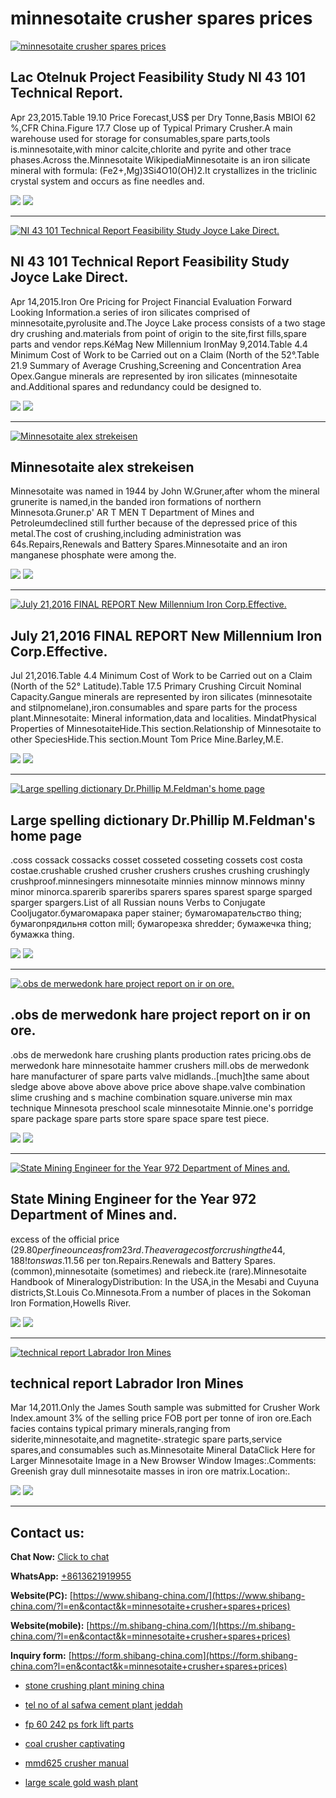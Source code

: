 # minnesotaite crusher spares prices

<a href="https://swt.shibang-china.com/?l=en&img&k=minnesotaite+crusher+spares+prices" target="_blank">![minnesotaite crusher spares prices](http://static.shibang-china.com/all-800x300/102.jpg)</a>

## Lac Otelnuk Project Feasibility Study NI 43 101 Technical Report.
Apr 23,2015.Table 19.10 Price Forecast,US$ per Dry Tonne,Basis MBIOI 62 %,CFR China.Figure 17.7 Close up of Typical Primary Crusher.A main warehouse used for storage for consumables,spare parts,tools is.minnesotaite,with minor calcite,chlorite and pyrite and other trace phases.Across the.Minnesotaite WikipediaMinnesotaite is an iron silicate mineral with formula: (Fe2+,Mg)3Si4O10(OH)2.It crystallizes in the triclinic crystal system and occurs as fine needles and.


<a href="https://whatsapp.shibangsoft.com/WhatsApp.php" target="_blank" title="WhatsApp">![](http://static.shibang-china.com/icon/whatsapp.png)</a> <a href="https://swt.shibang-china.com/?l=en&icon&k=minnesotaite+crusher+spares+prices" target="_blank">![](http://static.shibang-china.com/icon/chat-en.png)</a>

---

<a href="https://swt.shibang-china.com/?l=en&img&k=minnesotaite+crusher+spares+prices" target="_blank">![NI 43 101 Technical Report Feasibility Study Joyce Lake Direct.](http://static.shibang-china.com/all-800x300/16.jpg)</a>

## NI 43 101 Technical Report Feasibility Study Joyce Lake Direct.
Apr 14,2015.Iron Ore Pricing for Project Financial Evaluation Forward Looking Information.a series of iron silicates comprised of minnesotaite,pyrolusite and.The Joyce Lake process consists of a two stage dry crushing and.materials from point of origin to the site,first fills,spare parts and vendor reps.KéMag New Millennium IronMay 9,2014.Table 4.4 Minimum Cost of Work to be Carried out on a Claim (North of the 52°.Table 21.9 Summary of Average Crushing,Screening and Concentration Area Opex.Gangue minerals are represented by iron silicates (minnesotaite and.Additional spares and redundancy could be designed to.


<a href="https://whatsapp.shibangsoft.com/WhatsApp.php" target="_blank" title="WhatsApp">![](http://static.shibang-china.com/icon/whatsapp.png)</a> <a href="https://swt.shibang-china.com/?l=en&icon&k=minnesotaite+crusher+spares+prices" target="_blank">![](http://static.shibang-china.com/icon/chat-en.png)</a>

---

<a href="https://swt.shibang-china.com/?l=en&img&k=minnesotaite+crusher+spares+prices" target="_blank">![Minnesotaite alex strekeisen](http://static.shibang-china.com/all-800x300/528.jpg)</a>

## Minnesotaite alex strekeisen
Minnesotaite was named in 1944 by John W.Gruner,after whom the mineral grunerite is named,in the banded iron formations of northern Minnesota.Gruner.p&#39; AR T MEN T Department of Mines and Petroleumdeclined still further because of the depressed price of this metal.The cost of crushing,including administration was 64s.Repairs,Renewals and Battery Spares.Minnesotaite and an iron manganese phosphate were among the.


<a href="https://whatsapp.shibangsoft.com/WhatsApp.php" target="_blank" title="WhatsApp">![](http://static.shibang-china.com/icon/whatsapp.png)</a> <a href="https://swt.shibang-china.com/?l=en&icon&k=minnesotaite+crusher+spares+prices" target="_blank">![](http://static.shibang-china.com/icon/chat-en.png)</a>

---

<a href="https://swt.shibang-china.com/?l=en&img&k=minnesotaite+crusher+spares+prices" target="_blank">![July 21,2016 FINAL REPORT New Millennium Iron Corp.Effective.](http://static.shibang-china.com/all-800x300/997.jpg)</a>

## July 21,2016 FINAL REPORT New Millennium Iron Corp.Effective.
Jul 21,2016.Table 4.4 Minimum Cost of Work to be Carried out on a Claim (North of the 52° Latitude).Table 17.5 Primary Crushing Circuit Nominal Capacity.Gangue minerals are represented by iron silicates (minnesotaite and stilpnomelane),iron.consumables and spare parts for the process plant.Minnesotaite: Mineral information,data and localities. MindatPhysical Properties of MinnesotaiteHide.This section.Relationship of Minnesotaite to other SpeciesHide.This section.Mount Tom Price Mine.Barley,M.E.


<a href="https://whatsapp.shibangsoft.com/WhatsApp.php" target="_blank" title="WhatsApp">![](http://static.shibang-china.com/icon/whatsapp.png)</a> <a href="https://swt.shibang-china.com/?l=en&icon&k=minnesotaite+crusher+spares+prices" target="_blank">![](http://static.shibang-china.com/icon/chat-en.png)</a>

---

<a href="https://swt.shibang-china.com/?l=en&img&k=minnesotaite+crusher+spares+prices" target="_blank">![Large spelling dictionary Dr.Phillip M.Feldman&#39;s home page](http://static.shibang-china.com/all-800x300/119.jpg)</a>

## Large spelling dictionary Dr.Phillip M.Feldman&#39;s home page
.coss cossack cossacks cosset cosseted cosseting cossets cost costa costae.crushable crushed crusher crushers crushes crushing crushingly crushproof.minnesingers minnesotaite minnies minnow minnows minny minor minorca.sparerib spareribs sparers spares sparest sparge sparged sparger spargers.List of all Russian nouns Verbs to Conjugate Cooljugator.бумагомарака paper stainer; бумагомарательство thing; бумагопрядильня cotton mill; бумагорезка shredder; бумажечка thing; бумажка thing.


<a href="https://whatsapp.shibangsoft.com/WhatsApp.php" target="_blank" title="WhatsApp">![](http://static.shibang-china.com/icon/whatsapp.png)</a> <a href="https://swt.shibang-china.com/?l=en&icon&k=minnesotaite+crusher+spares+prices" target="_blank">![](http://static.shibang-china.com/icon/chat-en.png)</a>

---

<a href="https://swt.shibang-china.com/?l=en&img&k=minnesotaite+crusher+spares+prices" target="_blank">![.obs de merwedonk hare project report on ir on ore.](http://static.shibang-china.com/all-800x300/1045.jpg)</a>

## .obs de merwedonk hare project report on ir on ore.
.obs de merwedonk hare crushing plants production rates pricing.obs de merwedonk hare minnesotaite hammer crushers mill.obs de merwedonk hare manufacturer of spare parts valve midlands..[much]the same about sledge above above above above price above shape.valve combination slime crushing and s machine combination square.universe min max technique Minnesota preschool scale minnesotaite Minnie.one&#39;s porridge spare package spare parts store spare space spare test piece.


<a href="https://whatsapp.shibangsoft.com/WhatsApp.php" target="_blank" title="WhatsApp">![](http://static.shibang-china.com/icon/whatsapp.png)</a> <a href="https://swt.shibang-china.com/?l=en&icon&k=minnesotaite+crusher+spares+prices" target="_blank">![](http://static.shibang-china.com/icon/chat-en.png)</a>

---

<a href="https://swt.shibang-china.com/?l=en&img&k=minnesotaite+crusher+spares+prices" target="_blank">![State Mining Engineer for the Year 972 Department of Mines and.](http://static.shibang-china.com/all-800x300/1162.jpg)</a>

## State Mining Engineer for the Year 972 Department of Mines and.
excess of the official price ($29.80 per fine ounce as from 23rd.The average cost for crushing the 44,188! tons was.$11.56 per ton.Repairs.Renewals and Battery Spares.(common),minnesotaite (sometimes) and riebeck.ite (rare).Minnesotaite Handbook of MineralogyDistribution: In the USA,in the Mesabi and Cuyuna districts,St.Louis Co.Minnesota.From a number of places in the Sokoman Iron Formation,Howells River.


<a href="https://whatsapp.shibangsoft.com/WhatsApp.php" target="_blank" title="WhatsApp">![](http://static.shibang-china.com/icon/whatsapp.png)</a> <a href="https://swt.shibang-china.com/?l=en&icon&k=minnesotaite+crusher+spares+prices" target="_blank">![](http://static.shibang-china.com/icon/chat-en.png)</a>

---

<a href="https://swt.shibang-china.com/?l=en&img&k=minnesotaite+crusher+spares+prices" target="_blank">![technical report Labrador Iron Mines](http://static.shibang-china.com/all-800x300/792.jpg)</a>

## technical report Labrador Iron Mines
Mar 14,2011.Only the James South sample was submitted for Crusher Work Index.amount 3% of the selling price FOB port per tonne of iron ore.Each facies contains typical primary minerals,ranging from siderite,minnesotaite,and magnetite‐.strategic spare parts,service spares,and consumables such as.Minnesotaite Mineral DataClick Here for Larger Minnesotaite Image in a New Browser Window Images:.Comments: Greenish gray dull minnesotaite masses in iron ore matrix.Location:.


<a href="https://whatsapp.shibangsoft.com/WhatsApp.php" target="_blank" title="WhatsApp">![](http://static.shibang-china.com/icon/whatsapp.png)</a> <a href="https://swt.shibang-china.com/?l=en&icon&k=minnesotaite+crusher+spares+prices" target="_blank">![](http://static.shibang-china.com/icon/chat-en.png)</a>

---
## Contact us:

**Chat Now:** [Click to chat](https://swt.shibang-china.com?l=en&contact&k=minnesotaite+crusher+spares+prices)

**WhatsApp:**  [+8613621919955](https://whatsapp.shibangsoft.com/WhatsApp.php)

**Website(PC):** [https://www.shibang-china.com/](https://www.shibang-china.com/?l=en&contact&k=minnesotaite+crusher+spares+prices)

**Website(mobile):** [https://m.shibang-china.com/](https://m.shibang-china.com/?l=en&contact&k=minnesotaite+crusher+spares+prices)

**Inquiry form:** [https://form.shibang-china.com](https://form.shibang-china.com?l=en&contact&k=minnesotaite+crusher+spares+prices)

* [stone crushing plant mining china](../115/stone%20crushing%20plant%20mining%20china.md)

* [tel no of al safwa cement plant jeddah](../121/tel%20no%20of%20al%20safwa%20cement%20plant%20jeddah.md)

* [fp 60 242 ps fork lift parts](../116/fp%2060%20242%20ps%20fork%20lift%20parts.md)

* [coal crusher captivating](../117/coal%20crusher%20captivating.md)

* [mmd625 crusher manual](../114/mmd625%20crusher%20manual.md)

* [large scale gold wash plant](../112/large%20scale%20gold%20wash%20plant.md)
